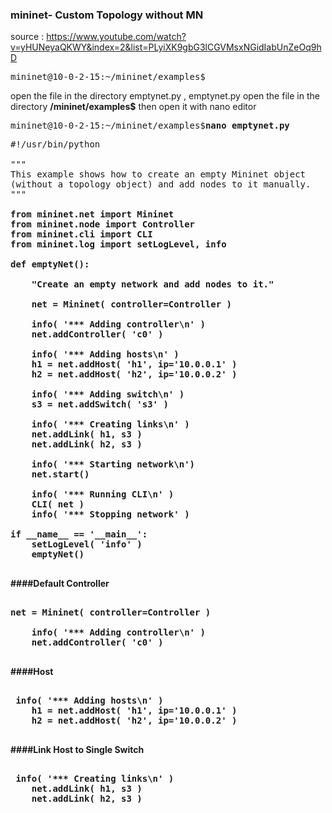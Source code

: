 ### mininet- Custom Topology without MN
source : https://www.youtube.com/watch?v=yHUNeyaQKWY&index=2&list=PLyiXK9gbG3lCGVMsxNGidIabUnZeOq9hD

<pre>
mininet@10-0-2-15:~/mininet/examples$ 
</pre>

open the file in the directory emptynet.py , emptynet.py open the file in the directory <b>/mininet/examples$</b> then open it with nano editor

<pre>
mininet@10-0-2-15:~/mininet/examples$<b>nano emptynet.py</b> 
</pre>

<pre>
#!/usr/bin/python

"""
This example shows how to create an empty Mininet object
(without a topology object) and add nodes to it manually.
"""
<b>
from mininet.net import Mininet
from mininet.node import Controller
from mininet.cli import CLI
from mininet.log import setLogLevel, info

def emptyNet():
<b/>
    "Create an empty network and add nodes to it."
<b>
    net = Mininet( controller=Controller )
</b>
    info( '*** Adding controller\n' )
    <b>net.addController( 'c0' )</b>

    info( '*** Adding hosts\n' )
    <b>h1 = net.addHost( 'h1', ip='10.0.0.1' )
    h2 = net.addHost( 'h2', ip='10.0.0.2' )</b>

    info( '*** Adding switch\n' )
    <b>s3 = net.addSwitch( 's3' )</b>

    info( '*** Creating links\n' )
    <b>net.addLink( h1, s3 )
    net.addLink( h2, s3 )</b>

    info( '*** Starting network\n')
    <b>net.start()</b>

    info( '*** Running CLI\n' )
    <b>CLI( net )</b>
    info( '*** Stopping network' )
<b>
if __name__ == '__main__':
    setLogLevel( 'info' )
    emptyNet()
</b>
</pre>

####Default Controller
<pre>
<b>
net = Mininet( controller=Controller )

    info( '*** Adding controller\n' )
    net.addController( 'c0' )
</b>
</pre>

####Host
<pre>
<b>
 info( '*** Adding hosts\n' )
    h1 = net.addHost( 'h1', ip='10.0.0.1' )
    h2 = net.addHost( 'h2', ip='10.0.0.2' )
</b>
</pre>


####Link Host to Single Switch
<pre>
<b>
 info( '*** Creating links\n' )
    net.addLink( h1, s3 )
    net.addLink( h2, s3 )
</b>
</pre>
